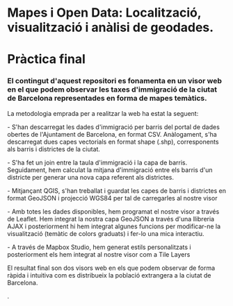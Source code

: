 # Mapes i Open Data: Localització, visualització i anàlisi de geodades.
<h1>Pràctica final</h1>
  
<h3>El contingut d'aquest repositori es fonamenta en un <strong>visor web</strong> en el que podem observar les taxes d'immigració de la ciutat de Barcelona representades en forma de mapes temàtics.</h3>
<p> La metodologia emprada per a realitzar la web ha estat la seguent:</p>
<p> - S'han descarregat les dades d'immigració per barris del portal de dades obertes de l'Ajuntament de Barcelona, en format CSV. Anàlogament, s'ha descarregat dues capes vectorials en format shape (.shp), corresponents als barris i districtes de la ciutat. </p>
<p> - S'ha fet un join entre la taula d'immigració i la capa de barris. Seguidament, hem calculat la mitjana d'immigració entre els barris d'un districte per generar una nova capa referent als districtes. </p>
<p> - Mitjançant QGIS, s'han treballat i guardat les capes de barris i districtes en format GeoJSON i projecció WGS84 per tal de carregarles al nostre visor </p>
<p> - Amb totes les dades disponibles, hem programat el nostre visor a través de Leaflet. Hem integrat la nostra capa GeoJSON a través d'una llibreria AJAX i posteriorment hi hem integrat algunes funcions per modificar-ne la visualització (temàtic de colors graduats) i fer-lo una mica interactiu.</p>
<p> - A través de Mapbox Studio, hem generat estils personalitzats i posteriorment els hem integrat al nostre visor com a Tile Layers </p>
<p> El resultat final son dos visors web en els que podem observar de forma ràpida i intuitiva com es distribueix la població extrangera a la ciutat de Barcelona. </p>. 
